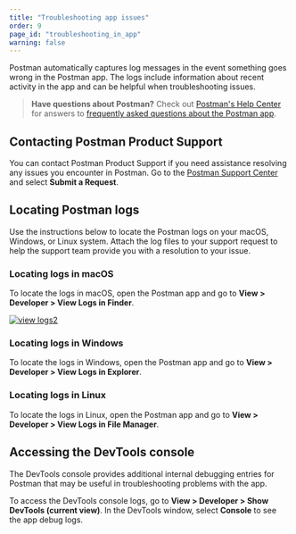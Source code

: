 ```yaml
---
title: "Troubleshooting app issues"
order: 9
page_id: "troubleshooting_in_app"
warning: false
---
```


Postman automatically captures log messages in the event something goes wrong in the Postman app. The logs include information about recent activity in the app and can be helpful when troubleshooting issues.

> **Have questions about Postman?** Check out [Postman's Help Center](https://support.postman.com/hc/en-us) for answers to [frequently asked questions about the Postman app](https://support.postman.com/hc/en-us/categories/115000609125-Postman-App).

## Contacting Postman Product Support

You can contact Postman Product Support if you need assistance resolving any issues you encounter in Postman. Go to the [Postman Support Center](https://www.postman.com/support/) and select **Submit a Request**.

## Locating Postman logs

Use the instructions below to locate the Postman logs on your macOS, Windows, or Linux system. Attach the log files to your support request to help the support team provide you with a resolution to your issue.

### Locating logs in macOS

To locate the logs in macOS, open the Postman app and go to **View > Developer > View Logs in Finder**.

[![view logs2](https://assets.postman.com/postman-docs/troubleshooting-logs-macos.jpg)](https://assets.postman.com/postman-docs/troubleshooting-logs-macos.jpg)

### Locating logs in Windows

To locate the logs in Windows, open the Postman app and go to **View > Developer > View Logs in Explorer**.

### Locating logs in Linux

To locate the logs in Linux, open the Postman app and go to **View > Developer > View Logs in File Manager**.

## Accessing the DevTools console

The DevTools console provides additional internal debugging entries for Postman that may be useful in troubleshooting problems with the app.

To access the DevTools console logs, go to **View > Developer > Show DevTools (current view)**. In the DevTools window, select __Console__ to see the app debug logs.
